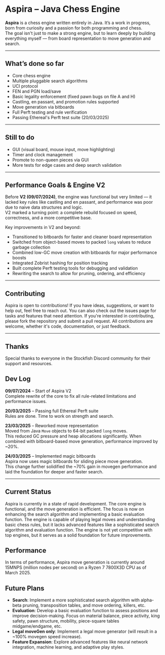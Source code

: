 # Aspira – Java Chess Engine

**Aspira** is a chess engine written entirely in Java. It’s a work in progress, born from curiosity and a passion for both programming and chess.  
The goal isn't just to make a strong engine, but to learn deeply by building everything myself — from board representation to move generation and search.

---

## What’s done so far

- Core chess engine  
- Multiple pluggable search algorithms  
- UCI protocol  
- FEN and PGN load/save  
- Basic legality enforcement (fixed pawn bugs on file A and H)  
- Castling, en passant, and promotion rules supported  
- Move generation via bitboards  
- Full Perft testing and rule verification  
- Passing Ethereal's Perft test suite (20/03/2025)

---

## Still to do

- GUI (visual board, mouse input, move highlighting)  
- Timer and clock management  
- Promote to non-queen pieces via GUI  
- More tests for edge cases and deep search validation  

---

## Performance Goals & Engine V2

Before **V2 (09/07/2024)**, the engine was functional but very limited — it lacked key rules like castling and en passant, and performance was poor due to naive data structures and logic.  
V2 marked a turning point: a complete rebuild focused on speed, correctness, and a more competitive base.

Key improvements in V2 and beyond:

- Transitioned to bitboards for faster and cleaner board representation  
- Switched from object-based moves to packed `long` values to reduce garbage collection  
- Combined low-GC move creation with bitboards for major performance boosts  
- Integrated Zobrist hashing for position tracking  
- Built complete Perft testing tools for debugging and validation  
- Rewriting the search to allow for pruning, ordering, and efficiency  

---

## Contributing
Aspira is open to contributions! If you have ideas, suggestions, or want to help out, feel free to reach out.
You can also check out the issues page for tasks and features that need attention.
If you're interested in contributing, please fork the repository and submit a pull request.
All contributions are welcome, whether it's code, documentation, or just feedback.

---

## Thanks
Special thanks to everyone in the Stockfish Discord community for their support and resources.


## Dev Log

**09/07/2024** – Start of Aspira V2  
Complete rewrite of the core to fix all rule-related limitations and performance issues.  

**20/03/2025** – Passing full Ethereal Perft suite  
Rules are done. Time to work on strength and search.

**23/03/2025** – Reworked move representation  
Moved from Java `Move` objects to 64-bit packed `long` moves.  
This reduced GC pressure and heap allocations significantly. When combined with bitboard-based move generation, performance improved by ~20%.

**24/03/2025** – Implemented magic bitboards  
Aspira now uses magic bitboards for sliding piece move generation.  
This change further solidified the ~70% gain in movegen performance and laid the foundation for deeper and faster search.

---

## Current Status
Aspira is currently in a state of rapid development. The core engine is functional, and the move generation is efficient.
The focus is now on enhancing the search algorithm and implementing a basic evaluation function.
The engine is capable of playing legal moves and understanding basic chess rules, but it lacks advanced features like a sophisticated search algorithm and evaluation function.
The engine is not yet competitive with top engines, but it serves as a solid foundation for future improvements.

## Performance
In terms of performance, Aspira move generation is currently around 15MNPS (million nodes per second) on a Ryzen 7 7800X3D CPU as of March 2025.

## Future Plans
- **Search**: Implement a more sophisticated search algorithm with alpha-beta pruning, transposition tables, and move ordering, killers, etc.
- **Evaluation**: Develop a basic evaluation function to assess positions and improve decision-making. Focus on material balance, piece activity, king safety, pawn structure, mobility, piece-square tables midgame/endgame, etc.
- **Legal moveGen only**: Implement a legal move generator (will result in a ~100% movegen speed increase).
- **Feature Expansion**: Explore advanced features like neural network integration, machine learning, and adaptive play styles.